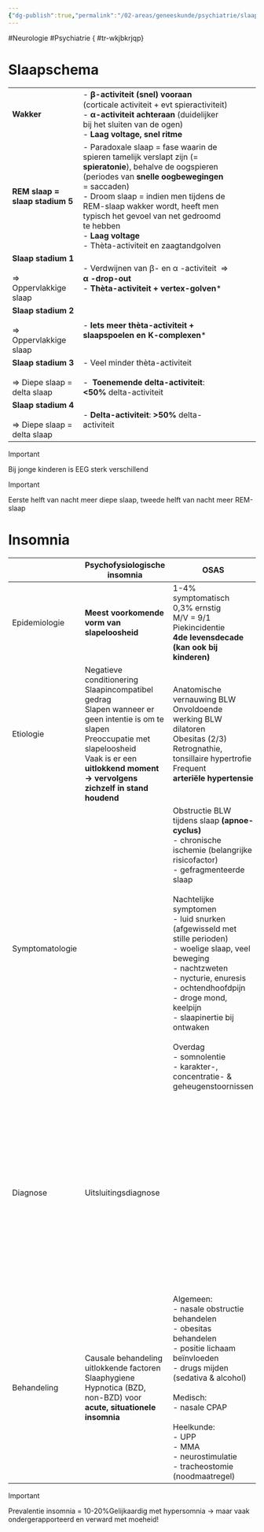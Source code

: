 ```yaml
---
{"dg-publish":true,"permalink":"/02-areas/geneeskunde/psychiatrie/slaap-waakstoornissen/","noteIcon":"","created":"2024-11-24T10:55:10.238+01:00","updated":"2024-12-31T16:51:47.788+01:00"}
---
```


#Neurologie #Psychiatrie
{ #tr-wkjbkrjqp}


# Slaapschema

|                                                             |                                                                                                                                                                                                                                                                                                                                                               |                                                                                                                                                                                                                                                                                                                                                                                                                                                                                             |                                                                                                                                                                                                                                                                                                                                                 |                                                                                                          |
| ----------------------------------------------------------- | ------------------------------------------------------------------------------------------------------------------------------------------------------------------------------------------------------------------------------------------------------------------------------------------------------------------------------------------------------------- | ------------------------------------------------------------------------------------------------------------------------------------------------------------------------------------------------------------------------------------------------------------------------------------------------------------------------------------------------------------------------------------------------------------------------------------------------------------------------------------------- | ----------------------------------------------------------------------------------------------------------------------------------------------------------------------------------------------------------------------------------------------------------------------------------------------------------------------------------------------- | -------------------------------------------------------------------------------------------------------- |
| **Wakker**                                                  | - **ꞵ-activiteit (snel) vooraan** (corticale activiteit + evt spieractiviteit)  <br>- **α-activiteit achteraan** (duidelijker bij het sluiten van de ogen)  <br>- **Laag voltage, snel ritme**                                                                                                                                                                |                                                                                                                                                                                                                                                                                                                                                                                                                                                                                             |                                                                                                                                                                                                                                                                                                                                                 |                                                                                                          |
| **REM slaap = slaap stadium 5**                             | - Paradoxale slaap = fase waarin de spieren tamelijk verslapt zijn (= **spieratonie**), behalve de oogspieren (periodes van **snelle oogbewegingen** = saccaden)  <br>- Droom slaap = indien men tijdens de REM-slaap wakker wordt, heeft men typisch het gevoel van net gedroomd te hebben  <br>- **Laag voltage  <br>**- Thèta-activiteit en zaagtandgolven |                                                                                                                                                                                                                                                                                                                                                                                                                                                                                             |                                                                                                                                                                                                                                                                                                                                                 |                                                                                                          |
| **Slaap stadium 1**  <br>  <br>=> Oppervlakkige slaap       | - Verdwijnen van ꞵ- en α -activiteit  => **α -drop-out**  <br>- **Thèta-activiteit + vertex-golven***                                                                                                                                                                                                                                                         |                                                                                                                                                                                                                                                                                                                                                                                                                                                                                             |                                                                                                                                                                                                                                                                                                                                                 |                                                                                                          |
| **Slaap stadium 2**  <br>  <br>=> Oppervlakkige slaap       | - **Iets meer thèta-activiteit + slaapspoelen en K-complexen***                                                                                                                                                                                                                                                                                               |                                                                                                                                                                                                                                                                                                                                                                                                                                                                                             |                                                                                                                                                                                                                                                                                                                                                 |                                                                                                          |
| **Slaap stadium 3**  <br>  <br>=> Diepe slaap = delta slaap | - Veel minder thèta-activiteit  <br>  <br>-  **Toenemende delta-activiteit**: **<50%** delta-activiteit                                                                                                                                                                                                                                                       |                                                                                                                                                                                                                                                                                                                                                                                                                                                                                             |                                                                                                                                                                                                                                                                                                                                                 |                                                                                                          |
| **Slaap stadium 4**  <br>  <br>=> Diepe slaap = delta slaap | - **Delta-activiteit**: **>50%** delta-activiteit                                                                                                                                                                                                                                                                                                             |                                                                                                                                                                                                                                                                                                                                                                                                                                                                                             |                                                                                                                                                                                                                                                                                                                                                 |                                                                                                          |

> [!important]  
> Bij jonge kinderen is EEG sterk verschillend  
  
> [!important]  
> Eerste helft van nacht meer diepe slaap, tweede helft van nacht meer REM-slaap  

# Insomnia

|                 | Psychofysiologische insomnia                                                                                                                                                                                                          | OSAS                                                                                                                                                                                                                                                                                                                                                                                                                                                                                        | Narcolepsie                                                                                                                                                                                                                                                                                                                             | Restless legs syndrome                                                                                   |
| --------------- | ------------------------------------------------------------------------------------------------------------------------------------------------------------------------------------------------------------------------------------- | ------------------------------------------------------------------------------------------------------------------------------------------------------------------------------------------------------------------------------------------------------------------------------------------------------------------------------------------------------------------------------------------------------------------------------------------------------------------------------------------- | --------------------------------------------------------------------------------------------------------------------------------------------------------------------------------------------------------------------------------------------------------------------------------------------------------------------------------------- | -------------------------------------------------------------------------------------------------------- |
| Epidemiologie   | **Meest voorkomende vorm van slapeloosheid**                                                                                                                                                                                          | 1-4% symptomatisch  <br>0,3% ernstig  <br>M/V = 9/1  <br>Piekincidentie  <br>**4de levensdecade (kan ook bij kinderen)**                                                                                                                                                                                                                                                                                                                                                                    | 2-18/10 000  <br>Piekincidentie  <br>**2de levensdecade**                                                                                                                                                                                                                                                                               |                                                                                                          |
| Etiologie       | Negatieve conditionering  <br>Slaapincompatibel gedrag  <br>Slapen wanneer er geen intentie is om te slapen  <br>Preoccupatie met slapeloosheid  <br>Vaak is er een  <br>**uitlokkend moment → vervolgens zichzelf in stand houdend** | Anatomische vernauwing BLW  <br>Onvoldoende werking BLW dilatoren  <br>Obesitas (2/3)  <br>Retrognathie, tonsillaire hypertrofie  <br>Frequent  <br>**arteriële hypertensie**                                                                                                                                                                                                                                                                                                               | **HLA (DR2 & DQw1) geassocieerde destructie** van slaapregulerende neuronen + gestoorde **orexine/hypocretine neurotransmissie  <br>  <br>**  <br>Sporadisch > familiaal                                                                                                                                                                | Meestal idiopatisch, soms secundair (20-40% dialyse patiënten)                                           |
| Symptomatologie |                                                                                                                                                                                                                                       | Obstructie BLW tijdens slaap **(apnoe-cyclus)**  <br>- chronische ischemie (belangrijke risicofactor)  <br>- gefragmenteerde slaap  <br>  <br>Nachtelijke symptomen  <br>- luid snurken (afgewisseld met stille perioden)  <br>- woelige slaap, veel beweging  <br>- nachtzweten  <br>- nycturie, enuresis  <br>- ochtendhoofdpijn  <br>- droge mond, keelpijn  <br>- slaapinertie bij ontwaken  <br>  <br>Overdag  <br>- somnolentie  <br>- karakter-, concentratie- & geheugenstoornissen | Hypersomnie  <br>-  **slaapaanvallen**  <br>  <br>  <br>Abnormale REM-slaap manifestaties  <br>  <br>- **hypnagoge hallucinatie** (intens dromen bij inslapen)  <br>-  **slaapparalyse** (spieratonie bij ontwaken)  <br>  <br>  <br>Intrusie spieratonie in waaktoestand  <br>  <br>- **cataplexie** (toename bij emotie of opwinding) | Eigenlijk eerder bewegingsstoornis met secundair slaapproblemen                                          |
| Diagnose        | Uitsluitingsdiagnose                                                                                                                                                                                                                  |                                                                                                                                                                                                                                                                                                                                                                                                                                                                                             | Tentatieve diagnose  <br>  <br>- hypersomnie  <br>- cataplexie  <br>(hypnagoge hallucinaties & slaapparalyse aspecifiek)  <br>  <br>  <br>Formele diagnose  <br>  <br>- nachtelijk SOREMS + frequent ontwaken  <br>- MSLT <5 mins + min 2 SOREM/5 dutjes  <br>- lage tot afwezige orexine spiegels in CSV                               |                                                                                                          |
| Behandeling     | Causale behandeling uitlokkende factoren  <br>Slaaphygiene  <br>Hypnotica (BZD, non-BZD) voor  <br>**acute, situationele insomnia**                                                                                                   | Algemeen:  <br>- nasale obstructie behandelen  <br>- obesitas behandelen  <br>- positie lichaam beïnvloeden  <br>- drugs mijden (sedativa & alcohol)  <br>  <br>Medisch:  <br>- nasale CPAP  <br>  <br>Heelkunde:  <br>- UPP  <br>- MMA  <br>- neurostimulatie  <br>- tracheostomie (noodmaatregel)                                                                                                                                                                                         | Symptomatische behandeling, geen causale therapie  <br>  <br>Hypersomnie  <br>- stimulantia (CAVE gewenning)  <br>  <br>Abnormaal REM-fenomeen  <br>- TCA  <br>- SSRI  <br>- GHB  <br>  <br>Strategische dutjes  <br>- vermindert nood aan centrale stimulantia                                                                         | Dopamine precursoren & -agonisten  <br>  <br>Benzodiazepines  <br>  <br>Codeine & narcotische analgetica |

> [!important]  
> Prevalentie insomnia = 10-20%Gelijkaardig met hypersomnia → maar vaak ondergerapporteerd en verward met moeheid!